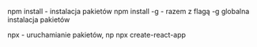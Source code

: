 npm install - instalacja pakietów
npm install -g - razem z flagą -g globalna instalacja pakietów

npx - uruchamianie pakietów, np npx create-react-app